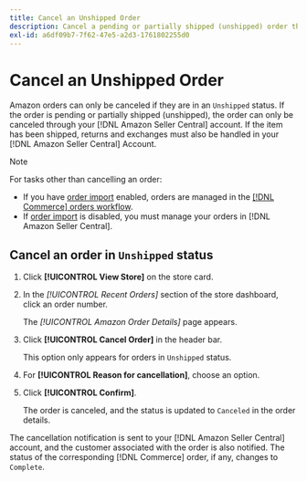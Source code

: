 ```yaml
---
title: Cancel an Unshipped Order
description: Cancel a pending or partially shipped (unshipped) order through your Amazon [!DNL Seller Central] account.
exl-id: a6df09b7-7f62-47e5-a2d3-1761802255d0
---
```

# Cancel an Unshipped Order

Amazon orders can only be canceled if they are in an `Unshipped` status. If the order is pending or partially shipped (unshipped), the order can only be canceled through your [!DNL Amazon Seller Central] account. If the item has been shipped, returns and exchanges must also be handled in your [!DNL Amazon Seller Central] Account.

>[!NOTE]
>
>For tasks other than cancelling an order:
>
>- If you have [order import](./order-settings.md) enabled, orders are managed in the [[!DNL Commerce] orders workflow](https://experienceleague.adobe.com/docs/commerce-admin/stores-sales/order-management/orders/orders.html).
>- If [order import](./order-settings.md) is disabled, you must manage your orders in [!DNL Amazon Seller Central].

## Cancel an order in `Unshipped` status

1. Click **[!UICONTROL View Store]** on the store card.

1. In the _[!UICONTROL Recent Orders]_ section of the store dashboard, click an order number.

    The _[!UICONTROL Amazon Order Details]_ page appears.

1. Click **[!UICONTROL Cancel Order]** in the header bar.

   This option only appears for orders in `Unshipped` status.

1. For **[!UICONTROL Reason for cancellation]**, choose an option.

1. Click **[!UICONTROL Confirm]**.

    The order is canceled, and the status is updated to `Canceled` in the order details.

The cancellation notification is sent to your [!DNL Amazon Seller Central] account, and the customer associated with the order is also notified. The status of the corresponding [!DNL Commerce] order, if any, changes to `Complete`.

